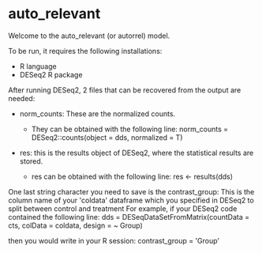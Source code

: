 # auto_relevant

Welcome to the auto_relevant (or autorrel) model.

To be run, it requires the following installations:
- R language
- DESeq2 R package

After running DESeq2, 2 files that can be recovered from the output are needed:
- norm_counts: These are the normalized counts. 
  - They can be obtained with the following line:
  norm_counts = DESeq2::counts(object = dds, normalized = T)

- res: this is the results object of DESeq2, where the statistical results are stored.
  - res can be obtained with the following line:
  res <- results(dds)
  
 One last string character you need to save is the contrast_group:
 This is the column name of your 'coldata' dataframe which you specified
  in DESeq2 to split between control and treatment
  For example, if your DESeq2 code contained the following line:
  dds = DESeqDataSetFromMatrix(countData = cts, 
                             colData = coldata, 
                             design = ~ Group)

  then you would write in your R session:
    contrast_group = 'Group'
